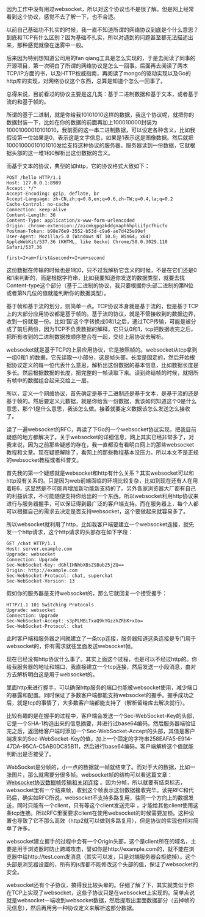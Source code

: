 因为工作中没有用过websocket，所以对这个协议也不是很了解。但是网上经常看到这个协议，感觉不去了解一下，也不合适。

以前自己基础功不扎实的时候，我一直不知道所谓的网络协议到底是个什么意思？到底和TCP有什么区别？因为基础不扎实，所以对遇到的问题甚至都无法描述出来，那种感觉就像在迷雾中一般。

后来因为特别想知道公司用的fan qiang工具是怎么实现的，于是去阅读了同事的开源项目，第一次明白了所谓的网络协议是怎么一回事。后面再去阅读了两本TCP/IP方面的书，以及HTTP权威指南，再阅读了mongo的驱动实现以及Go的http库的实现，对网络协议这个东西，总算是知道个怎么一回事了。

总得来说，目前看过的协议主要是这几类：基于二进制数据和基于文本，或者基于流的和基于帧的。

所谓的基于二进制，就是你给我10101010这样的数据，我这个协议呢，就把你的数据封装一下，比如在你的数据的前面再加上100010000封装为10001000010101010，我前面的这一串二进制数据，可以设定各种含义，比如我假设第一位如果是0，表示这是文字信息，如果是1表示这是图像数据。然后就把10001000010101010发给支持这种协议的服务器。服务器读到一份数据，它就根据头部的这一堆1和0解析出这份数据的含义。

而基于文本的协议，典型的如http，它的协议格式大致如下：


```
POST /hello HTTP/1.1
Host: 127.0.0.1:8989
Accept: */*
Accept-Encoding: gzip, deflate, br
Accept-Language: zh-CN,zh;q=0.8,en;q=0.6,zh-TW;q=0.4,la;q=0.2
Cache-Control: no-cache
Connection: keep-alive
Content-Length: 36
Content-Type: application/x-www-form-urlencoded
Origin: chrome-extension://aicmkgpgakddgnaphhhpliifpcfhicfo
Postman-Token: b98e76e9-3552-b53d-c9a6-ae7d425e99ef
User-Agent: Mozilla/5.0 (Windows NT 10.0; Win64; x64) AppleWebKit/537.36 (KHTML, like Gecko) Chrome/58.0.3029.110 Safari/537.36

first=I+am+first&second+=I+am+second
```

这份数据在传输的时候也是1和0，只不过我解析它含义的时候，不是在它们还是0和1来判断的，而是根据字符串，比如我要知道你发送的数据类型，就要去找Content-type这个部分（基于二进制的协议，我只要根据你头部二进制的第N位或者第N几位的值就能判断你的数据类型）。

基于帧和基于流的划分，则简单一点。TCP协议本身就是基于流的，但是基于TCP上的大部分应用协议都是基于帧的。基于流的协议，就是不管接收到的数据边界，收到一份就是一份。比如‘国’这个字转换成0和1之后，通过TCP传输，可能是被分成了前后两份，因为TCP不负责数据的解释，它只认0和1，tcp把数据收完之后，把所有收到的二进制数据按顺序整合在一起，交给上层协议去解析。

websocket就是基于TCP的上层应用协议，它是按照帧的。websocket从tcp拿到一组0和1 的数据，它先读取一小部分，这是帧头部，长度是固定的，然后开始根据协议定义的每一位代表什么意思，解析出这份数据的基本信息，比如数据长度是多长。然后根据数据的长度，把完整的一帧读取下来。读到终结帧的时候，就把所有帧中的数据组合起来交给上一层。

所以，定义一个网络协议，首先确定是基于二进制还是基于文本，是基于流的还是基于帧的。然后要定义元数据，就是你给我一份数据，我该如何知道这个0是什么意思，那个1是什么意思，我该怎么做。接着就要定义数据该怎么发送怎么接收了。

读了一遍websocket的RFC，再读了下Go的一个websocket协议实现，把我目前疑惑的地方都解决了。关于websocket的详细信息，网上其实已经非常多了，对我来说，因为之前那些疑惑的存在，我一直都没有看明白网上的那些websocket教程和文章。现在疑惑解除了，看网上的那些教程基本没压力。所以本文不是正规的websocket教程或者科普文。

首先我的第一个疑惑就是websocket和http有什么关系？其实websocket可以和http没有关系的。只是因为web前端面临的环境比较复杂，比如到现在还有人在用着IE6，这显然是不可能再增加新功能新支持的了。另外各家浏览器大厂都有自己的利益诉求，不可能随便支持你给出的一个东西。所以websocket利用http协议来进行与服务器握手，可以保证得到最广泛的客户端支持。而在服务器上，每个人都可以根据自己的需求去决定是否支持websocket，这个要做起来就容易多了。

所以websocket就利用了http，比如我客户端要建立一个websocket连接，就先发一个http请求，这个http请求的头部存在如下字段：


```
GET /chat HTTP/1.1
Host: server.example.com
Upgrade: websocket
Connection: Upgrade
Sec-WebSocket-Key: dGhlIHNhbXBsZSBub25jZQ==
Origin: http://example.com
Sec-WebSocket-Protocol: chat, superchat
Sec-WebSocket-Version: 13
```

假如你的服务器是支持websocket的，那么它就回复一个接受握手：


```
HTTP/1.1 101 Switching Protocols
Upgrade: websocket
Connection: Upgrade
Sec-WebSocket-Accept: s3pPLMBiTxaQ9kYGzzhZRbK+xOo=
Sec-WebSocket-Protocol: chat
```

此时客户端和服务器之间就建立了一条tcp连接，服务器知道这条连接是专门用于websocket的，你有需求就往里面发送websocket帧。

现在已经没有http协议什么事了。其实上面这个过程，也是可以不经过http的。你给我服务器的地址和端口，我直接建立一个tcp连接，然后发送一小段消息，由对方去解析明白这是用于websocket的。

里面http来进行握手，可以确保http服务的端口也能被websocket使用，减少端口的暴露和配置。同时保证了多数客户端都能支持websocket的握手。握手成功之后，就是tcp的事情了，大多数客户端都能支持了（解析留给库去解决就行）。


比较有趣的是在握手的过程中，客户端会发送一个Sec-WebSocket-Key的头部，它是一个SHA-1构造出来的信息摘要，并进行过base64编码。然后服务器端验证完之后，返回给客户端时添加一个Sec-WebSocket-Accept的头部，其值是客户端发来的Sec-WebSocket-Key的值，加上一个固定的字符串258EAFA5-E914-47DA-95CA-C5AB0DC85B11，然后进行base64编码。客户端解析这个值就能判断出是否接受了。

WebSocket是分帧的，小一点的数据就一帧就结束了。而对于大的数据，比如一张图片，那么就需要分很多帧。websocket帧的结构可以看这篇文章：[Websocket协议数据帧传输和关闭连接](http://blog.csdn.net/bingqingsuimeng/article/details/41479175) 。因为分帧，所以就要有结束标志，websocket里有一个结束帧，收到这个帧表示这份数据接收完毕。读完RFC和代码后，确实如RFC所说，websocket不支持多路复用，往同一个方向上的数据发送，同时只能有一个client，只有等这个client发送完毕 ，才能给其他client使用这条tcp连接。所以RFC里面要求client在使用websocket的时候需要加锁。这种设置也导致了它不那么高效（http2就可以做到多路复用），但是协议的实现也相对简单了许多。

websocket建立握手的过程中会有一个Origin头部，这个是client所在的域名，主要是用于浏览器时防止跨域攻击，譬如你是http://example.com的，就不能在浏览器中给http://test.com发消息（其实可以发，只是对端服务器会拒绝掉）。这个头部是浏览器设置的，所有的js库都不能修改这个头部的值，保证了websocket的安全。

websocket还有个子协议，搞得我比较头晕的。仔细了解了下，其实就类似于你在TCP上实现了websocket，这些子协议只是在websocket上实现的。简单点说就是websocket一端收到websocket数据，然后提取出里面数据部分（去掉帧的元信息），然后再用另一种协议定义来解析这部分数据。

